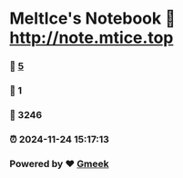 # MeltIce's Notebook :link: http://note.mtice.top 
### :page_facing_up: [5](http://note.mtice.top/tag.html) 
### :speech_balloon: 1 
### :hibiscus: 3246 
### :alarm_clock: 2024-11-24 15:17:13 
### Powered by :heart: [Gmeek](https://github.com/Meekdai/Gmeek)
